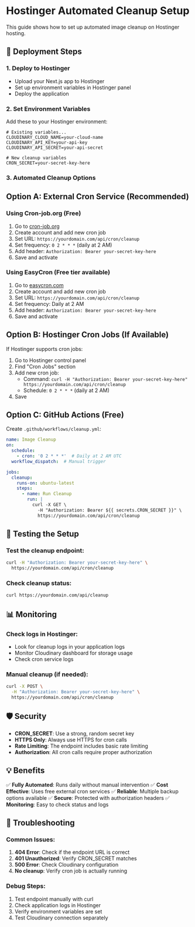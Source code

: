 # Hostinger Automated Cleanup Setup

This guide shows how to set up automated image cleanup on Hostinger hosting.

## 🚀 Deployment Steps

### 1. Deploy to Hostinger
- Upload your Next.js app to Hostinger
- Set up environment variables in Hostinger panel
- Deploy the application

### 2. Set Environment Variables
Add these to your Hostinger environment:
```env
# Existing variables...
CLOUDINARY_CLOUD_NAME=your-cloud-name
CLOUDINARY_API_KEY=your-api-key
CLOUDINARY_API_SECRET=your-api-secret

# New cleanup variables
CRON_SECRET=your-secret-key-here
```

### 3. Automated Cleanup Options

## Option A: External Cron Service (Recommended)

### Using Cron-job.org (Free)
1. Go to [cron-job.org](https://cron-job.org)
2. Create account and add new cron job
3. Set URL: `https://yourdomain.com/api/cron/cleanup`
4. Set frequency: `0 2 * * *` (daily at 2 AM)
5. Add header: `Authorization: Bearer your-secret-key-here`
6. Save and activate

### Using EasyCron (Free tier available)
1. Go to [easycron.com](https://easycron.com)
2. Create account and add new cron job
3. Set URL: `https://yourdomain.com/api/cron/cleanup`
4. Set frequency: Daily at 2 AM
5. Add header: `Authorization: Bearer your-secret-key-here`
6. Save and activate

## Option B: Hostinger Cron Jobs (If Available)

If Hostinger supports cron jobs:
1. Go to Hostinger control panel
2. Find "Cron Jobs" section
3. Add new cron job:
   - Command: `curl -H "Authorization: Bearer your-secret-key-here" https://yourdomain.com/api/cron/cleanup`
   - Schedule: `0 2 * * *` (daily at 2 AM)
4. Save

## Option C: GitHub Actions (Free)

Create `.github/workflows/cleanup.yml`:
```yaml
name: Image Cleanup
on:
  schedule:
    - cron: '0 2 * * *'  # Daily at 2 AM UTC
  workflow_dispatch:  # Manual trigger

jobs:
  cleanup:
    runs-on: ubuntu-latest
    steps:
      - name: Run Cleanup
        run: |
          curl -X GET \
            -H "Authorization: Bearer ${{ secrets.CRON_SECRET }}" \
            https://yourdomain.com/api/cron/cleanup
```

## 🔧 Testing the Setup

### Test the cleanup endpoint:
```bash
curl -H "Authorization: Bearer your-secret-key-here" \
  https://yourdomain.com/api/cron/cleanup
```

### Check cleanup status:
```bash
curl https://yourdomain.com/api/cleanup
```

## 📊 Monitoring

### Check logs in Hostinger:
- Look for cleanup logs in your application logs
- Monitor Cloudinary dashboard for storage usage
- Check cron service logs

### Manual cleanup (if needed):
```bash
curl -X POST \
  -H "Authorization: Bearer your-secret-key-here" \
  https://yourdomain.com/api/cron/cleanup
```

## 🛡️ Security

- **CRON_SECRET**: Use a strong, random secret key
- **HTTPS Only**: Always use HTTPS for cron calls
- **Rate Limiting**: The endpoint includes basic rate limiting
- **Authorization**: All cron calls require proper authorization

## 💡 Benefits

✅ **Fully Automated**: Runs daily without manual intervention
✅ **Cost Effective**: Uses free external cron services
✅ **Reliable**: Multiple backup options available
✅ **Secure**: Protected with authorization headers
✅ **Monitoring**: Easy to check status and logs

## 🚨 Troubleshooting

### Common Issues:
1. **404 Error**: Check if the endpoint URL is correct
2. **401 Unauthorized**: Verify CRON_SECRET matches
3. **500 Error**: Check Cloudinary configuration
4. **No cleanup**: Verify cron job is actually running

### Debug Steps:
1. Test endpoint manually with curl
2. Check application logs in Hostinger
3. Verify environment variables are set
4. Test Cloudinary connection separately
